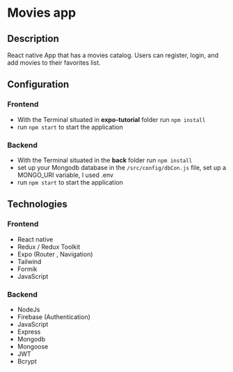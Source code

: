 # Movies app

## Description

React native App that has a movies catalog. Users can register, login, and add movies to their favorites list.

## Configuration

### Frontend

- With the Terminal situated in **expo-tutorial** folder run `npm install`
- run `npm start` to start the application

### Backend

- With the Terminal situated in the **back** folder run `npm install`
- set up your Mongodb database in the `/src/config/dbCon.js` file, set up a MONGO_URI variable, I used .env
- run `npm start` to start the application

## Technologies

### Frontend

- React native
- Redux / Redux Toolkit
- Expo (Router , Navigation)
- Tailwind
- Formik
- JavaScript

### Backend

- NodeJs
- Firebase (Authentication)
- JavaScript
- Express
- Mongodb
- Mongoose
- JWT
- Bcrypt
